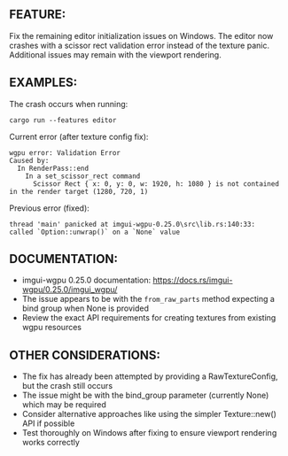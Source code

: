 ## FEATURE:

Fix the remaining editor initialization issues on Windows. The editor now crashes with a scissor rect validation error instead of the texture panic. Additional issues may remain with the viewport rendering.

## EXAMPLES:

The crash occurs when running:
```
cargo run --features editor
```

Current error (after texture config fix):
```
wgpu error: Validation Error
Caused by:
  In RenderPass::end
    In a set_scissor_rect command
      Scissor Rect { x: 0, y: 0, w: 1920, h: 1080 } is not contained in the render target (1280, 720, 1)
```

Previous error (fixed):
```
thread 'main' panicked at imgui-wgpu-0.25.0\src\lib.rs:140:33:
called `Option::unwrap()` on a `None` value
```

## DOCUMENTATION:

- imgui-wgpu 0.25.0 documentation: https://docs.rs/imgui-wgpu/0.25.0/imgui_wgpu/
- The issue appears to be with the `from_raw_parts` method expecting a bind group when None is provided
- Review the exact API requirements for creating textures from existing wgpu resources

## OTHER CONSIDERATIONS:

- The fix has already been attempted by providing a RawTextureConfig, but the crash still occurs
- The issue might be with the bind_group parameter (currently None) which may be required
- Consider alternative approaches like using the simpler Texture::new() API if possible
- Test thoroughly on Windows after fixing to ensure viewport rendering works correctly